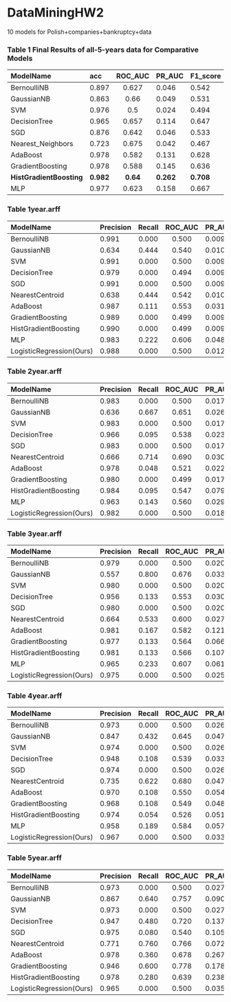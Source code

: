 # DataMiningHW2
10 models for Polish+companies+bankruptcy+data

### Table 1 Final Results of all-5-years data for Comparative Models

| ModelName | acc	| ROC_AUC	| PR_AUC	| F1_score	| time_used |
| :--------  | :-----  | :----:  | :--------  | :-----  | :----:  |
| BernoulliNB |	0.897 |	0.627 |	0.046 |	0.542 |	0.011 |
| GaussianNB |	0.863 |	0.66 |	0.049 |	0.531 |	0.012  |
| SVM |	0.976 |	0.5 |	0.024 |	0.494 |	1.470 |
| DecisionTree |	0.965	 |0.657 |	0.114 |	0.647 |	0.750  |
| SGD |	0.876 |	0.642 |	0.046 |	0.533 |	0.042 |
| Nearest_Neighbors |	0.723 |	0.675 |	0.042 |	0.467 |	0.007  |
| AdaBoost |	0.978 |	0.582 |	0.131 |	0.628 |	7.771 |
| GradientBoosting |	0.978 |	0.588 |	0.145 |	0.636 |	6.518 |
| **HistGradientBoosting** |	**0.982** |	**0.64** |	**0.262** |	**0.708** |	**9.174** |
| MLP |	0.977 |	0.623 |	0.158 |	0.667 |	113.919 |







### Table 1year.arff
| ModelName | Precision | Recall | ROC_AUC	| PR_AUC	| F1_score	| Time_Used |
| :--------  | :-----  | :----:  | :----:  | :--------  | :-----  | :----:  |
| BernoulliNB | 0.991 |0.000 | 0.500 | 0.009 | 0.498 | 0.003 |
| GaussianNB | 0.634 |0.444 | 0.540 | 0.010 | 0.399 | 0.003 |
| SVM | 0.991 |0.000 | 0.500 | 0.009 | 0.498 | 0.039 |
| DecisionTree | 0.979 |0.000 | 0.494 | 0.009 | 0.495 | 0.065 |
| SGD | 0.991 |0.000 | 0.500 | 0.009 | 0.498 | 0.009 |
| NearestCentroid | 0.638 |0.444 | 0.542 | 0.010 | 0.400 | 0.003 |
| AdaBoost | 0.987 |0.111 | 0.553 | 0.031 | 0.568 | 1.281 |
| GradientBoosting | 0.989 |0.000 | 0.499 | 0.009 | 0.497 | 0.929 |
| HistGradientBoosting | 0.990 |0.000 | 0.499 | 0.009 | 0.497 | 75.487 |
| MLP | 0.983 |0.222 | 0.606 | 0.048 | 0.596 | 41.899 |
| LogisticRegression(Ours) | 0.988 |0.000 | 0.500 | 0.012 | 0.497 | 1.484 |


### Table 2year.arff
| ModelName | Precision | Recall | ROC_AUC	| PR_AUC	| F1_score	| Time_Used |
| :--------  | :-----  | :----:  | :----:  | :--------  | :-----  | :----:  |
| BernoulliNB | 0.983 |0.000 | 0.500 | 0.017 | 0.496 | 0.004 |
| GaussianNB | 0.636 |0.667 | 0.651 | 0.026 | 0.417 | 0.006 |
| SVM | 0.983 |0.000 | 0.500 | 0.017 | 0.496 | 0.127 |
| DecisionTree | 0.966 |0.095 | 0.538 | 0.023 | 0.535 | 0.110 |
| SGD | 0.983 |0.000 | 0.500 | 0.017 | 0.496 | 0.015 |
| NearestCentroid | 0.666 |0.714 | 0.690 | 0.030 | 0.432 | 0.006 |
| AdaBoost | 0.978 |0.048 | 0.521 | 0.022 | 0.529 | 1.601 |
| GradientBoosting | 0.980 |0.000 | 0.499 | 0.017 | 0.495 | 1.190 |
| HistGradientBoosting | 0.984 |0.095 | 0.547 | 0.079 | 0.579 | 35.028 |
| MLP | 0.963 |0.143 | 0.560 | 0.029 | 0.549 | 38.195 |
| LogisticRegression(Ours) | 0.982 |0.000 | 0.500 | 0.018 | 0.496 | 1.590 |


### Table 3year.arff
| ModelName | Precision | Recall | ROC_AUC	| PR_AUC	| F1_score	| Time_Used |
| :--------  | :-----  | :----:  | :----:  | :--------  | :-----  | :----:  |
| BernoulliNB | 0.979 |0.000 | 0.500 | 0.020 | 0.495 | 0.004 |
| GaussianNB | 0.557 |0.800 | 0.676 | 0.033 | 0.389 | 0.005 |
| SVM | 0.980 |0.000 | 0.500 | 0.020 | 0.495 | 0.136 |
| DecisionTree | 0.956 |0.133 | 0.553 | 0.030 | 0.543 | 0.128 |
| SGD | 0.980 |0.000 | 0.500 | 0.020 | 0.495 | 0.018 |
| NearestCentroid | 0.664 |0.533 | 0.600 | 0.027 | 0.428 | 0.001 |
| AdaBoost | 0.981 |0.167 | 0.582 | 0.121 | 0.627 | 1.857 |
| GradientBoosting | 0.977 |0.133 | 0.564 | 0.066 | 0.592 | 1.443 |
| HistGradientBoosting | 0.981 |0.133 | 0.566 | 0.107 | 0.606 | 44.544 |
| MLP | 0.965 |0.233 | 0.607 | 0.061 | 0.597 | 37.008 |
| LogisticRegression(Ours) | 0.975 |0.000 | 0.500 | 0.025 | 0.494 | 3.515 |


### Table 4year.arff
| ModelName | Precision | Recall | ROC_AUC	| PR_AUC	| F1_score	| Time_Used |
| :--------  | :-----  | :----:  | :----:  | :--------  | :-----  | :----:  |
| BernoulliNB | 0.973 |0.000 | 0.500 | 0.026 | 0.493 | 0.005 |
| GaussianNB | 0.847 |0.432 | 0.645 | 0.047 | 0.522 | 0.006 |
| SVM | 0.974 |0.000 | 0.500 | 0.026 | 0.493 | 0.164 |
| DecisionTree | 0.948 |0.108 | 0.539 | 0.033 | 0.535 | 0.104 |
| SGD | 0.974 |0.000 | 0.500 | 0.026 | 0.493 | 0.015 |
| NearestCentroid | 0.735 |0.622 | 0.680 | 0.047 | 0.476 | 0.003 |
| AdaBoost | 0.970 |0.108 | 0.550 | 0.054 | 0.571 | 1.836 |
| GradientBoosting | 0.968 |0.108 | 0.549 | 0.048 | 0.566 | 1.395 |
| HistGradientBoosting | 0.974 |0.054 | 0.526 | 0.051 | 0.542 | 90.590 |
| MLP | 0.958 |0.189 | 0.584 | 0.057 | 0.584 | 35.594 |
| LogisticRegression(Ours) | 0.967 |0.000 | 0.500 | 0.033 | 0.492 | 2.231 |


### Table 5year.arff
| ModelName | Precision | Recall | ROC_AUC	| PR_AUC	| F1_score	| Time_Used |
| :--------  | :-----  | :----:  | :----:  | :--------  | :-----  | :----:  |
| BernoulliNB | 0.973 |0.000 | 0.500 | 0.027 | 0.493 | 0.002 |
| GaussianNB | 0.867 |0.640 | 0.757 | 0.090 | 0.568 | 0.002 |
| SVM | 0.973 |0.000 | 0.500 | 0.027 | 0.493 | 0.062 |
| DecisionTree | 0.947 |0.480 | 0.720 | 0.137 | 0.653 | 0.076 |
| SGD | 0.975 |0.080 | 0.540 | 0.105 | 0.568 | 0.018 |
| NearestCentroid | 0.771 |0.760 | 0.766 | 0.072 | 0.511 | 0.003 |
| AdaBoost | 0.978 |0.360 | 0.678 | 0.267 | 0.731 | 1.187 |
| GradientBoosting | 0.946 |0.600 | 0.778 | 0.178 | 0.676 | 0.852 |
| HistGradientBoosting | 0.978 |0.280 | 0.639 | 0.238 | 0.700 | 78.478 |
| LogisticRegression(Ours) | 0.965 |0.000 | 0.500 | 0.035 | 0.491 | 1.657 |